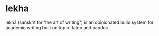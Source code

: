 # lekha
lekhā (sanskrit for 'the art of writing') is an opinionated build system for academic writing built on top of latex and pandoc. 
